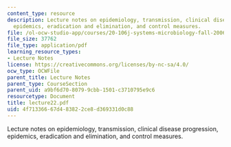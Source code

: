 ```yaml
---
content_type: resource
description: Lecture notes on epidemiology, transmission, clinical disease progression,
  epidemics, eradication and elimination, and control measures.
file: /ol-ocw-studio-app/courses/20-106j-systems-microbiology-fall-2006/4f71336667d483822ce8d369331d0c88_lecture22.pdf
file_size: 37762
file_type: application/pdf
learning_resource_types:
- Lecture Notes
license: https://creativecommons.org/licenses/by-nc-sa/4.0/
ocw_type: OCWFile
parent_title: Lecture Notes
parent_type: CourseSection
parent_uid: a9bf6d70-8079-9cbb-1501-c3710795e9c6
resourcetype: Document
title: lecture22.pdf
uid: 4f713366-67d4-8382-2ce8-d369331d0c88
---
```

Lecture notes on epidemiology, transmission, clinical disease progression, epidemics, eradication and elimination, and control measures.